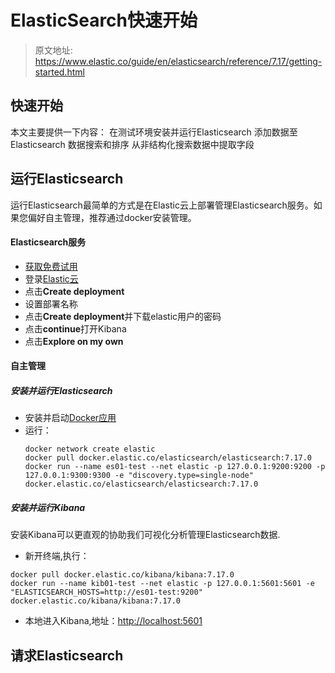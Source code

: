 # ElasticSearch快速开始
> 原文地址: https://www.elastic.co/guide/en/elasticsearch/reference/7.17/getting-started.html

## 快速开始
本文主要提供一下内容：
在测试环境安装并运行Elasticsearch
添加数据至Elasticsearch
数据搜索和排序
从非结构化搜索数据中提取字段

## 运行Elasticsearch
运行Elasticsearch最简单的方式是在Elastic云上部署管理Elasticsearch服务。如果您偏好自主管理，推荐通过docker安装管理。

<!-- tabs:start -->
#### **Elasticsearch服务**
 - [获取免费试用](https://es.xingquzu.com/cloud/elasticsearch-service/signup?baymax=docs-body&elektra=docs)
 - 登录[Elastic云](https://cloud.elastic.co/?baymax=docs-body&elektra=docs)
 - 点击<strong class="bold">Create deployment</strong>
 - 设置部署名称
 - 点击<strong class="bold">Create deployment</strong>并下载elastic用户的密码
 - 点击<strong class="bold">continue</strong>打开Kibana
 - 点击<strong class="bold">Explore on my own</strong>

#### **自主管理**
##### 安装并运行Elasticsearch
 - 安装并启动[Docker应用](https://www.docker.com/products/docker-desktop)
 - 运行：
    ```shell
   docker network create elastic
   docker pull docker.elastic.co/elasticsearch/elasticsearch:7.17.0
   docker run --name es01-test --net elastic -p 127.0.0.1:9200:9200 -p 127.0.0.1:9300:9300 -e "discovery.type=single-node" docker.elastic.co/elasticsearch/elasticsearch:7.17.0
   ```

##### 安装并运行Kibana
安装Kibana可以更直观的协助我们可视化分析管理Elasticsearch数据.

 - 新开终端,执行：
 ```shell
 docker pull docker.elastic.co/kibana/kibana:7.17.0
 docker run --name kib01-test --net elastic -p 127.0.0.1:5601:5601 -e "ELASTICSEARCH_HOSTS=http://es01-test:9200" docker.elastic.co/kibana/kibana:7.17.0
 ```
 - 本地进入Kibana,地址：[http://localhost:5601](http://localhost:5601)

<!-- tabs:end -->

## 请求Elasticsearch

